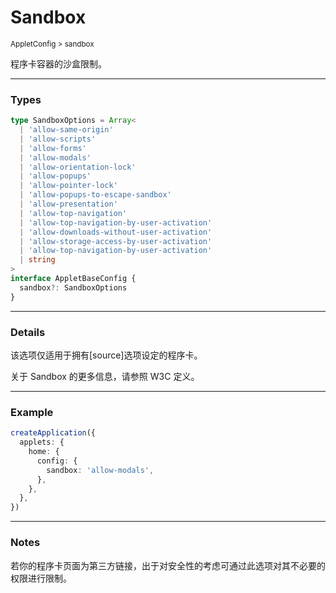 # Sandbox

<small>AppletConfig > sandbox</small>

程序卡容器的沙盒限制。

---

<h3>Types</h3>

```ts
type SandboxOptions = Array<
  | 'allow-same-origin'
  | 'allow-scripts'
  | 'allow-forms'
  | 'allow-modals'
  | 'allow-orientation-lock'
  | 'allow-popups'
  | 'allow-pointer-lock'
  | 'allow-popups-to-escape-sandbox'
  | 'allow-presentation'
  | 'allow-top-navigation'
  | 'allow-top-navigation-by-user-activation'
  | 'allow-downloads-without-user-activation'
  | 'allow-storage-access-by-user-activation'
  | 'allow-top-navigation-by-user-activation'
  | string
>
interface AppletBaseConfig {
  sandbox?: SandboxOptions
}
```

---

<h3>Details</h3>

该选项仅适用于拥有[source]选项设定的程序卡。

关于 Sandbox 的更多信息，请参照 W3C 定义。

---

<h3>Example</h3>

```ts
createApplication({
  applets: {
    home: {
      config: {
        sandbox: 'allow-modals',
      },
    },
  },
})
```

---

<h3>Notes</h3>

若你的程序卡页面为第三方链接，出于对安全性的考虑可通过此选项对其不必要的权限进行限制。
